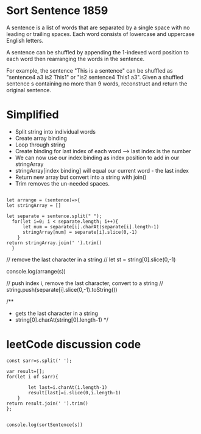 # Sort Sentence 1859
A sentence is a list of words that are separated by a single space with no leading or trailing spaces. Each word consists of lowercase and uppercase English letters.

A sentence can be shuffled by appending the 1-indexed word position to each word then rearranging the words in the sentence.

For example, the sentence "This is a sentence" can be shuffled as "sentence4 a3 is2 This1" or "is2 sentence4 This1 a3".
Given a shuffled sentence s containing no more than 9 words, reconstruct and return the original sentence.

# Simplified
- Split string into individual words
- Create array binding
- Loop through string
- Create binding for last index of each word --> last index is the number
- We can now use our index binding as index position to add in our stringArray
 - stringArray[index binding] will equal our current word - the last index
- Return new array but convert into a string with join()
- Trim removes the un-needed spaces.


```let s =  "is2 sentence4 This1 a3"

let arrange = (sentence)=>{
let stringArray = []

let separate = sentence.split(" ");
  for(let i=0; i < separate.length; i++){
      let num = separate[i].charAt(separate[i].length-1)
      stringArray[num] = separate[i].slice(0,-1)
    }
return stringArray.join(' ').trim()
  }
```
// remove the last character in a string
// let st = string[0].slice(0,-1)

console.log(arrange(s))



// push index i, remove the last character, convert to a string
// string.push(separate[i].slice(0,-1).toString())


/**
 * gets the last character in a string
 * string[0].charAt(string[0].length-1)
 */



# leetCode discussion code

```var sortSentence = function(s) {
const sarr=s.split(' ');

var result=[];
for(let i of sarr){
        
        let last=i.charAt(i.length-1)
        result[last]=i.slice(0,i.length-1)
    }
return result.join(' ').trim()
};


console.log(sortSentence(s))
```